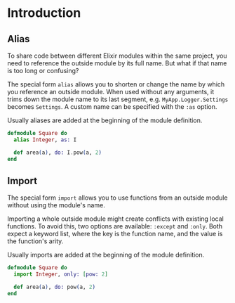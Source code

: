 # Introduction

## Alias

To share code between different Elixir modules within the same project, you need to reference the outside module by its full name. But what if that name is too long or confusing?

The special form `alias` allows you to shorten or change the name by which you reference an outside module. When used without any arguments, it trims down the module name to its last segment, e.g. `MyApp.Logger.Settings` becomes `Settings`. A custom name can be specified with the `:as` option.

Usually aliases are added at the beginning of the module definition.

``` elixir
defmodule Square do
  alias Integer, as: I

  def area(a), do: I.pow(a, 2)
end
```

## Import

The special form `import` allows you to use functions from an outside module without using the module's name.

Importing a whole outside module might create conflicts with existing local functions. To avoid this, two options are available: `:except` and `:only`. Both expect a keyword list, where the key is the function name, and the value is the function's arity.

Usually imports are added at the beginning of the module definition.

``` elixir
defmodule Square do
  import Integer, only: [pow: 2]

  def area(a), do: pow(a, 2)
end
```
